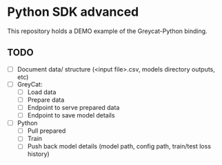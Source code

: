 # Python SDK advanced

This repository holds a DEMO example of the Greycat-Python binding.

## TODO

- [ ] Document data/ structure (\<input file\>.csv, models directory outputs, etc)
- [ ] GreyCat:
  - [ ] Load data
  - [ ] Prepare data
  - [ ] Endpoint to serve prepared data
  - [ ] Endpoint to save model details
- [ ] Python
  - [ ] Pull prepared
  - [ ] Train
  - [ ] Push back model details (model path, config path, train/test loss history)